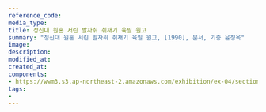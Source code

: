 ```yaml
---
reference_code:
media_type:
title: 정신대 원혼 서린 발자취 취재기 육필 원고
summary: "정신대 원혼 서린 발자취 취재기 육필 원고, [1990], 문서, 기증 윤정옥"
image:
description:
modified_at:
created_at:
components:
- https://wwm3.s3.ap-northeast-2.amazonaws.com/exhibition/ex-04/section-01-right/7_정신대+원혼+서린+발자취+취재기+육필+원고.jpg
tags:
-
---
```

